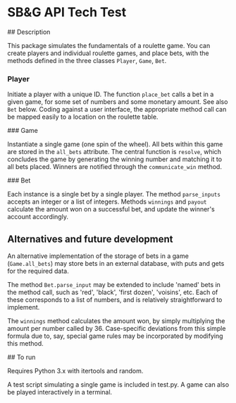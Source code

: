 # SB&G API Tech Test

## Description

This package simulates the fundamentals of a roulette game. You can create players and individual roulette games, and place bets, with the methods defined in the three classes `Player`, `Game`, `Bet`.

### Player

Initiate a player with a unique ID. The function `place_bet` calls a bet in a given game, for some set of numbers and some monetary amount. See also `Bet` below. Coding against a user interface, the appropriate method call can be mapped easily to a location on the roulette table.

### Game

Instantiate a single game (one spin of the wheel). All bets within this game are stored in the `all_bets` attribute. The central function is `resolve`, which concludes the game by generating the winning number and matching it to all bets placed. Winners are notified through the `communicate_win` method.

### Bet

Each instance is a single bet by a single player. The method `parse_inputs` accepts an integer or a list of integers. Methods `winnings` and `payout` calculate the amount won on a successful bet, and update the winner's account accordingly.  


## Alternatives and future development

An alternative implementation of the storage of bets in a game (`Game.all_bets`) may store bets in an external database, with puts and gets for the required data. 

The method `Bet.parse_input` may be extended to include 'named' bets in the method call, such as 'red', 'black', 'first dozen', 'voisins', etc. Each of these corresponds to a list of numbers, and is relatively straightforward to implement.

The `winnings` method calculates the amount won, by simply multiplying the amount per number called by 36. Case-specific deviations from this simple formula due to, say,  special game rules may be incorporated by modifying this method.

## To run

Requires Python 3.x with itertools and random. 

A test script simulating a single game is included in test.py. A game can also be played interactively in a terminal.

